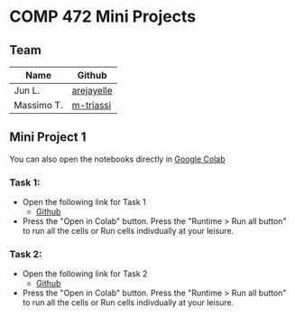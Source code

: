 # COMP 472 Mini Projects
## Team
|Name |Github|
|--|--|
|Jun L.|[arejayelle](https://github.com/arejayelle)|
|Massimo T.|[m-triassi](https://github.com/m-triassi)|

## Mini Project 1

You can also open the notebooks directly in [Google Colab](https://drive.google.com/drive/folders/1yV7MZCfXBr-1tSMulbRrth_542wKwgAR?usp=sharing)

### Task 1: 
- Open the following link for Task 1
  - [Github](https://github.com/m-triassi/ai-projects-472/blob/main/Project1_task1.ipynb)
- Press the "Open in Colab" button. Press the "Runtime > Run all button" to run all the cells or Run cells indivdually at your leisure.


### Task 2:
- Open the following link for Task 2
  - [Github](https://github.com/m-triassi/ai-projects-472/blob/main/Project1_task2.ipynb)
- Press the "Open in Colab" button. Press the "Runtime > Run all button" to run all the cells or Run cells indivdually at your leisure.
